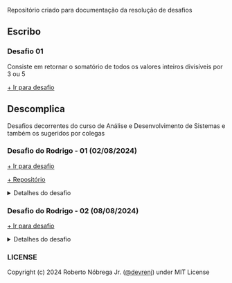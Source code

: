 Repositório criado para documentação da resolução de desafios

## Escribo

### Desafio 01

Consiste em retornar o somatório de todos os valores inteiros divisíveis por 3 ou 5

[+ Ir para desafio](Escribo/DESAFIO.md)

## Descomplica

Desafios decorrentes do curso de Análise e Desenvolvimento de Sistemas e também os sugeridos por colegas

### Desafio do Rodrigo - 01 (02/08/2024)

[+ Ir para desafio](Descomplica/DesafioRodrigo.html)

[+ Repositório](https://www.github.com/devrenj/desafios/)

<details>
<summary>Detalhes do desafio</summary>
Pessoal vou lançar um desafio nível iniciante aqui pra galera treinar (não vale consultar o chatgpt, somente a documentação oficial, valendo?
<br><br>
<ul>
<li>Crie uma caixa de texto onde o usuário coloca um comentário qualquer.</li>
<li>O cometário que tiver até 20 caracteres será exibido na tela</li>
<li>Se o cometário ultrapassar 20 caracteres, a tela deverá exibir a frase "O seu comentário ultrapassou o texto em (x) caracteres.</li>
<li>Onde x é o número de caracteres acima de 20.</li>
</ul>
</details>

### Desafio do Rodrigo - 02 (08/08/2024)

[+ Ir para desafio](https://replit.com/@devrenj/Desafio-02-do-Rodrigo?v=1)

<details>
<summary>Detalhes do desafio</summary>
Crie uma aplicação que solicite ao usuário o seu cargo e o seu salário.
<br><br>
<ul>
Siga as orientações abaixo:
<li>Para estagiários, aumentar o valor em 10%</li>
<li>Para treinee, aumentar o valor em 9%</li>
<li>Para junior, aumentar o valor em 8%</li>
<li>Para pleno, aumentar o valor em 7%</li>
<li>Para sênior, aumentar o valor em 6%</li>
</ul>
Ao final apresentar um pop-up informando o cargo e o salário atualizado.
<br><br>
Bom estudo pra todos!!.
</details>

### LICENSE

Copyright (c) 2024 Roberto Nóbrega Jr. ([@devrenj](https://www.github.com/devrenj)) under MIT License
